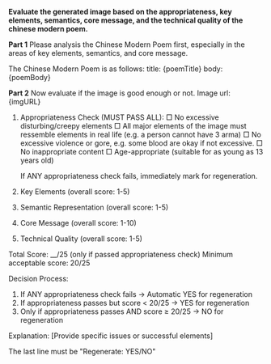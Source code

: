 **Evaluate the generated image based on the appropriateness, key elements, semantics, core message, and the technical quality of the chinese modern poem.**

**Part 1**
Please analysis the Chinese Modern Poem first, especially in the areas of key elements, semantics, and core message.

The Chinese Modern Poem is as follows: 
title: 
{poemTitle}
body: 
{poemBody}

**Part 2**
Now evaluate if the image is good enough or not.
Image url: {imgURL}

1. Appropriateness Check (MUST PASS ALL):
   □ No excessive disturbing/creepy elements
   □ All major elements of the image must ressemble elements in real life (e.g. a person cannot have 3 arma)
   □ No excessive violence or gore, e.g. some blood are okay if not excessive.
   □ No inappropriate content
   □ Age-appropriate (suitable for as young as 13 years old)
   
   If ANY appropriateness check fails, immediately mark for regeneration.

2. Key Elements (overall score: 1-5)

3. Semantic Representation (overall score: 1-5)

4. Core Message (overall score: 1-10)

5. Technical Quality (overall score: 1-5)

Total Score: __/25 (only if passed appropriateness check)
Minimum acceptable score: 20/25

Decision Process:
1. If ANY appropriateness check fails → Automatic YES for regeneration
2. If appropriateness passes but score < 20/25 → YES for regeneration
3. Only if appropriateness passes AND score ≥ 20/25 → NO for regeneration

Explanation: [Provide specific issues or successful elements]

The last line must be "Regenerate: YES/NO"